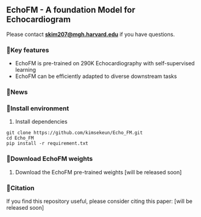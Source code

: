 ## EchoFM - A foundation Model for Echocardiogram

Please contact 	**skim207@mgh.harvard.edu** if you have questions.

### 📝Key features

- EchoFM is pre-trained on 290K Echocardiography with self-supervised learning
- EchoFM can be efficiently adapted to diverse downstream tasks


### 🎉News

### 🔧Install environment

1. Install dependencies

```
git clone https://github.com/kimsekeun/Echo_FM.git
cd Echo_FM
pip install -r requirement.txt
```


### 🌱Download EchoFM weights

1. Download the EchoFM pre-trained weights [will be released soon]

### 📃Citation

If you find this repository useful, please consider citing this paper: [will be released soon]
```
```
